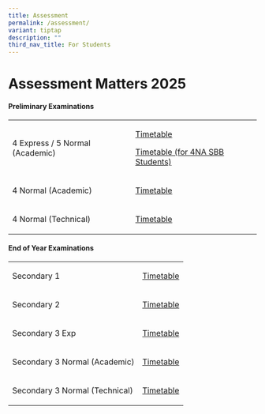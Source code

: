 ```yaml
---
title: Assessment
permalink: /assessment/
variant: tiptap
description: ""
third_nav_title: For Students
---
```

<h1>Assessment Matters 2025</h1>
<h4>Preliminary Examinations</h4>
<table style="minWidth: 50px">
<colgroup>
<col>
<col>
</colgroup>
<tbody>
<tr>
<td rowspan="1" colspan="1">
<p>4 Express / 5 Normal (Academic)</p>
</td>
<td rowspan="1" colspan="1">
<p><a href="/files/Assessment/Prelim/4E5NA_2025_Prelim_12_Aug.pdf" rel="noopener nofollow" target="_blank">Timetable</a>
</p>
<p><a href="/files/Assessment/Prelim/4E5NA_2025_Prelim_4_NA_SBB_12_Aug.pdf" rel="noopener nofollow" target="_blank">Timetable (for 4NA SBB Students)</a>
</p>
</td>
</tr>
<tr>
<td rowspan="1" colspan="1">
<p>4 Normal (Academic)</p>
</td>
<td rowspan="1" colspan="1">
<p><a href="/files/Assessment/Prelim/4NA_2025_Prelim_6_June_Final.pdf" rel="noopener nofollow" target="_blank">Timetable</a>
</p>
</td>
</tr>
<tr>
<td rowspan="1" colspan="1">
<p>4 Normal (Technical)</p>
</td>
<td rowspan="1" colspan="1">
<p><a href="/files/Assessment/Prelim/4NT_2025_Prelim_6_June_Final.pdf" rel="noopener nofollow" target="_blank">Timetable</a>
</p>
</td>
</tr>
</tbody>
</table>
<p></p>
<h4>End of Year Examinations</h4>
<table style="minWidth: 50px">
<colgroup>
<col>
<col>
</colgroup>
<tbody>
<tr>
<td rowspan="1" colspan="1">
<p>Secondary 1</p>
</td>
<td rowspan="1" colspan="1">
<p><a href="/files/Assessment/EOY 2025/Sec_1_EOY2025_30_Aug_Edited.pdf" rel="noopener nofollow" target="_blank">Timetable</a>
</p>
</td>
</tr>
<tr>
<td rowspan="1" colspan="1">
<p>Secondary 2</p>
</td>
<td rowspan="1" colspan="1">
<p><a href="/files/Assessment/EOY 2025/Sec_2_EOY2025_30_Aug_Edited.pdf" rel="noopener nofollow" target="_blank">Timetable</a>
</p>
</td>
</tr>
<tr>
<td rowspan="1" colspan="1">
<p>Secondary 3 Exp</p>
</td>
<td rowspan="1" colspan="1">
<p><a href="/files/Assessment/EOY 2025/Sec_3_Exp_EOY2025_30_Aug_Edited.pdf" rel="noopener nofollow" target="_blank">Timetable</a>
</p>
</td>
</tr>
<tr>
<td rowspan="1" colspan="1">
<p>Secondary 3 Normal (Academic)</p>
</td>
<td rowspan="1" colspan="1">
<p><a href="/files/Assessment/EOY 2025/Sec_3_NA_EOY2025_30_Aug_Edited.pdf" rel="noopener nofollow" target="_blank">Timetable</a>
</p>
</td>
</tr>
<tr>
<td rowspan="1" colspan="1">
<p>Secondary 3 Normal (Technical)</p>
</td>
<td rowspan="1" colspan="1">
<p><a href="/files/Assessment/EOY 2025/Sec_3_NT_EOY2025_30_Aug_Edited.pdf" rel="noopener nofollow" target="_blank">Timetable</a>
</p>
</td>
</tr>
</tbody>
</table>
<p></p>